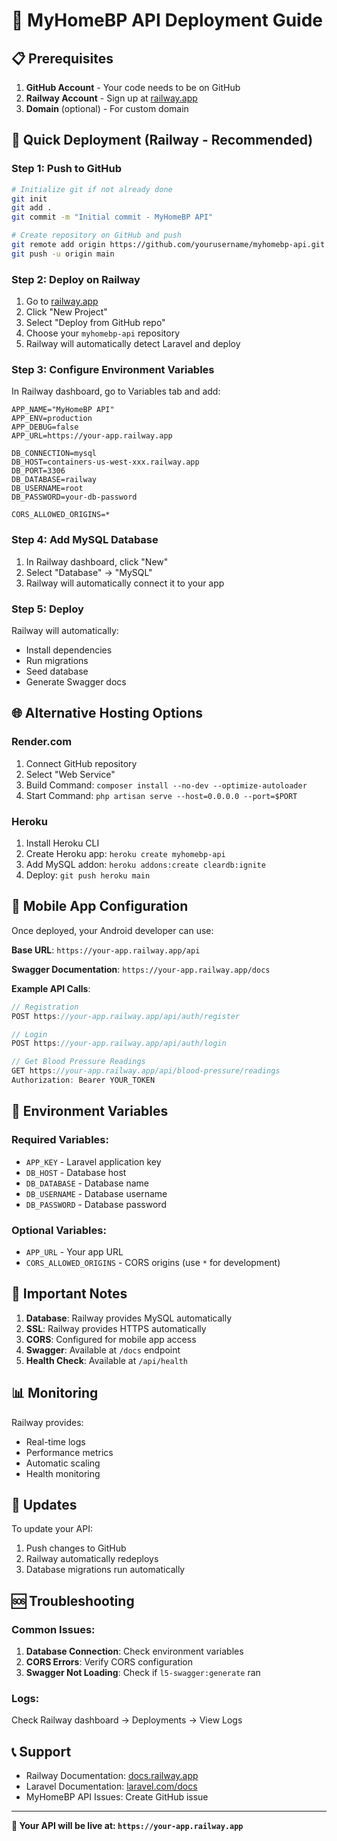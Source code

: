 # 🚀 MyHomeBP API Deployment Guide

## 📋 Prerequisites

1. **GitHub Account** - Your code needs to be on GitHub
2. **Railway Account** - Sign up at [railway.app](https://railway.app)
3. **Domain** (optional) - For custom domain

## 🎯 Quick Deployment (Railway - Recommended)

### Step 1: Push to GitHub
```bash
# Initialize git if not already done
git init
git add .
git commit -m "Initial commit - MyHomeBP API"

# Create repository on GitHub and push
git remote add origin https://github.com/yourusername/myhomebp-api.git
git push -u origin main
```

### Step 2: Deploy on Railway
1. Go to [railway.app](https://railway.app)
2. Click "New Project"
3. Select "Deploy from GitHub repo"
4. Choose your `myhomebp-api` repository
5. Railway will automatically detect Laravel and deploy

### Step 3: Configure Environment Variables
In Railway dashboard, go to Variables tab and add:

```env
APP_NAME="MyHomeBP API"
APP_ENV=production
APP_DEBUG=false
APP_URL=https://your-app.railway.app

DB_CONNECTION=mysql
DB_HOST=containers-us-west-xxx.railway.app
DB_PORT=3306
DB_DATABASE=railway
DB_USERNAME=root
DB_PASSWORD=your-db-password

CORS_ALLOWED_ORIGINS=*
```

### Step 4: Add MySQL Database
1. In Railway dashboard, click "New"
2. Select "Database" → "MySQL"
3. Railway will automatically connect it to your app

### Step 5: Deploy
Railway will automatically:
- Install dependencies
- Run migrations
- Seed database
- Generate Swagger docs

## 🌐 Alternative Hosting Options

### Render.com
1. Connect GitHub repository
2. Select "Web Service"
3. Build Command: `composer install --no-dev --optimize-autoloader`
4. Start Command: `php artisan serve --host=0.0.0.0 --port=$PORT`

### Heroku
1. Install Heroku CLI
2. Create Heroku app: `heroku create myhomebp-api`
3. Add MySQL addon: `heroku addons:create cleardb:ignite`
4. Deploy: `git push heroku main`

## 📱 Mobile App Configuration

Once deployed, your Android developer can use:

**Base URL**: `https://your-app.railway.app/api`

**Swagger Documentation**: `https://your-app.railway.app/docs`

**Example API Calls**:
```javascript
// Registration
POST https://your-app.railway.app/api/auth/register

// Login
POST https://your-app.railway.app/api/auth/login

// Get Blood Pressure Readings
GET https://your-app.railway.app/api/blood-pressure/readings
Authorization: Bearer YOUR_TOKEN
```

## 🔧 Environment Variables

### Required Variables:
- `APP_KEY` - Laravel application key
- `DB_HOST` - Database host
- `DB_DATABASE` - Database name
- `DB_USERNAME` - Database username
- `DB_PASSWORD` - Database password

### Optional Variables:
- `APP_URL` - Your app URL
- `CORS_ALLOWED_ORIGINS` - CORS origins (use `*` for development)

## 🚨 Important Notes

1. **Database**: Railway provides MySQL automatically
2. **SSL**: Railway provides HTTPS automatically
3. **CORS**: Configured for mobile app access
4. **Swagger**: Available at `/docs` endpoint
5. **Health Check**: Available at `/api/health`

## 📊 Monitoring

Railway provides:
- Real-time logs
- Performance metrics
- Automatic scaling
- Health monitoring

## 🔄 Updates

To update your API:
1. Push changes to GitHub
2. Railway automatically redeploys
3. Database migrations run automatically

## 🆘 Troubleshooting

### Common Issues:
1. **Database Connection**: Check environment variables
2. **CORS Errors**: Verify CORS configuration
3. **Swagger Not Loading**: Check if `l5-swagger:generate` ran

### Logs:
Check Railway dashboard → Deployments → View Logs

## 📞 Support

- Railway Documentation: [docs.railway.app](https://docs.railway.app)
- Laravel Documentation: [laravel.com/docs](https://laravel.com/docs)
- MyHomeBP API Issues: Create GitHub issue

---

**🎉 Your API will be live at: `https://your-app.railway.app`**
